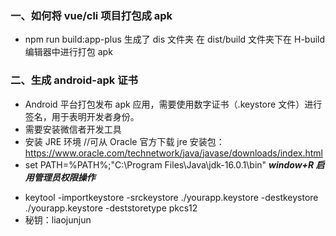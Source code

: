 ### 一、如何将 vue/cli 项目打包成 apk

- npm run build:app-plus
  生成了 dis 文件夹
  在 dist/build 文件夹下在 H-build 编辑器中进行打包 apk

### 二、生成 android-apk 证书

- Android 平台打包发布 apk 应用，需要使用数字证书（.keystore 文件）进行签名，用于表明开发者身份。
- 需要安装微信者开发工具
- 安装 JRE 环境 //可从 Oracle 官方下载 jre 安装包：https://www.oracle.com/technetwork/java/javase/downloads/index.html
- set PATH=%PATH%;"C:\Program Files\Java\jdk-16.0.1\bin"
  <!-- - keytool -genkey -alias yourapp.keystore -keyalg RSA -sigalg SHA1WithRSA -validity 20000 -keysize 1024 -keystore yourapp.keystore -v -->
  <!-- - keytool -importkeystore -srckeystore ./yourapp.keystore -destkeystore ./yourapp.keystore -deststoretype JKS -->
  <!-- - keytool -list -v -keystore ./HBuilder.keystore -->
  **_window+R 启用管理员权限操作_**

<!-- 建议使用 -->

- keytool -importkeystore -srckeystore ./yourapp.keystore -destkeystore ./yourapp.keystore -deststoretype pkcs12
- 秘钥：liaojunjun
